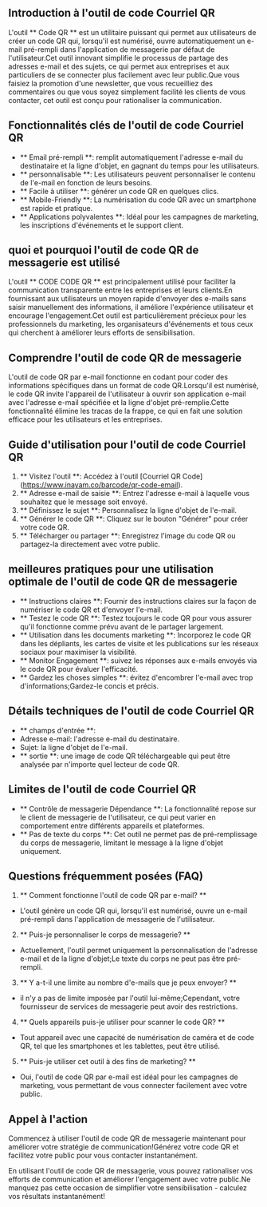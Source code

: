 ## Introduction à l'outil de code Courriel QR

L'outil ** Code QR ** est un utilitaire puissant qui permet aux utilisateurs de créer un code QR qui, lorsqu'il est numérisé, ouvre automatiquement un e-mail pré-rempli dans l'application de messagerie par défaut de l'utilisateur.Cet outil innovant simplifie le processus de partage des adresses e-mail et des sujets, ce qui permet aux entreprises et aux particuliers de se connecter plus facilement avec leur public.Que vous faisiez la promotion d'une newsletter, que vous recueilliez des commentaires ou que vous soyez simplement facilité les clients de vous contacter, cet outil est conçu pour rationaliser la communication.

## Fonctionnalités clés de l'outil de code Courriel QR

- ** Email pré-rempli **: remplit automatiquement l'adresse e-mail du destinataire et la ligne d'objet, en gagnant du temps pour les utilisateurs.
- ** personnalisable **: Les utilisateurs peuvent personnaliser le contenu de l'e-mail en fonction de leurs besoins.
- ** Facile à utiliser **: générer un code QR en quelques clics.
- ** Mobile-Friendly **: La numérisation du code QR avec un smartphone est rapide et pratique.
- ** Applications polyvalentes **: Idéal pour les campagnes de marketing, les inscriptions d'événements et le support client.

## quoi et pourquoi l'outil de code QR de messagerie est utilisé

L'outil ** CODE CODE QR ** est principalement utilisé pour faciliter la communication transparente entre les entreprises et leurs clients.En fournissant aux utilisateurs un moyen rapide d'envoyer des e-mails sans saisir manuellement des informations, il améliore l'expérience utilisateur et encourage l'engagement.Cet outil est particulièrement précieux pour les professionnels du marketing, les organisateurs d'événements et tous ceux qui cherchent à améliorer leurs efforts de sensibilisation.

## Comprendre l'outil de code QR de messagerie

L'outil de code QR par e-mail fonctionne en codant pour coder des informations spécifiques dans un format de code QR.Lorsqu'il est numérisé, le code QR invite l'appareil de l'utilisateur à ouvrir son application e-mail avec l'adresse e-mail spécifiée et la ligne d'objet pré-remplie.Cette fonctionnalité élimine les tracas de la frappe, ce qui en fait une solution efficace pour les utilisateurs et les entreprises.

## Guide d'utilisation pour l'outil de code Courriel QR

1. ** Visitez l'outil **: Accédez à l'outil [Courriel QR Code] (https://www.inayam.co/barcode/qr-code-email).
2. ** Adresse e-mail de saisie **: Entrez l'adresse e-mail à laquelle vous souhaitez que le message soit envoyé.
3. ** Définissez le sujet **: Personnalisez la ligne d'objet de l'e-mail.
4. ** Générer le code QR **: Cliquez sur le bouton "Générer" pour créer votre code QR.
5. ** Télécharger ou partager **: Enregistrez l'image du code QR ou partagez-la directement avec votre public.

## meilleures pratiques pour une utilisation optimale de l'outil de code QR de messagerie

- ** Instructions claires **: Fournir des instructions claires sur la façon de numériser le code QR et d'envoyer l'e-mail.
- ** Testez le code QR **: Testez toujours le code QR pour vous assurer qu'il fonctionne comme prévu avant de le partager largement.
- ** Utilisation dans les documents marketing **: Incorporez le code QR dans les dépliants, les cartes de visite et les publications sur les réseaux sociaux pour maximiser la visibilité.
- ** Monitor Engagement **: suivez les réponses aux e-mails envoyés via le code QR pour évaluer l'efficacité.
- ** Gardez les choses simples **: évitez d'encombrer l'e-mail avec trop d'informations;Gardez-le concis et précis.

## Détails techniques de l'outil de code Courriel QR

- ** champs d'entrée **:
- Adresse e-mail: l'adresse e-mail du destinataire.
- Sujet: la ligne d'objet de l'e-mail.
- ** sortie **: une image de code QR téléchargeable qui peut être analysée par n'importe quel lecteur de code QR.

## Limites de l'outil de code Courriel QR

- ** Contrôle de messagerie Dépendance **: La fonctionnalité repose sur le client de messagerie de l'utilisateur, ce qui peut varier en comportement entre différents appareils et plateformes.
- ** Pas de texte du corps **: Cet outil ne permet pas de pré-remplissage du corps de messagerie, limitant le message à la ligne d'objet uniquement.

## Questions fréquemment posées (FAQ)

1. ** Comment fonctionne l'outil de code QR par e-mail? **
- L'outil génère un code QR qui, lorsqu'il est numérisé, ouvre un e-mail pré-rempli dans l'application de messagerie de l'utilisateur.

2. ** Puis-je personnaliser le corps de messagerie? **
- Actuellement, l'outil permet uniquement la personnalisation de l'adresse e-mail et de la ligne d'objet;Le texte du corps ne peut pas être pré-rempli.

3. ** Y a-t-il une limite au nombre d'e-mails que je peux envoyer? **
- il n'y a pas de limite imposée par l'outil lui-même;Cependant, votre fournisseur de services de messagerie peut avoir des restrictions.

4. ** Quels appareils puis-je utiliser pour scanner le code QR? **
- Tout appareil avec une capacité de numérisation de caméra et de code QR, tel que les smartphones et les tablettes, peut être utilisé.

5. ** Puis-je utiliser cet outil à des fins de marketing? **
- Oui, l'outil de code QR par e-mail est idéal pour les campagnes de marketing, vous permettant de vous connecter facilement avec votre public.

## Appel à l'action

Commencez à utiliser l'outil de code QR de messagerie maintenant pour améliorer votre stratégie de communication!Générez votre code QR et facilitez votre public pour vous contacter instantanément.

En utilisant l'outil de code QR de messagerie, vous pouvez rationaliser vos efforts de communication et améliorer l'engagement avec votre public.Ne manquez pas cette occasion de simplifier votre sensibilisation - calculez vos résultats instantanément!